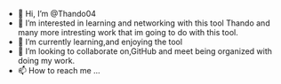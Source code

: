 - 👋 Hi, I’m @Thando04
- 👀 I’m interested in learning and networking with this tool Thando and many more intresting work that im going to do with this tool.
- 🌱 I’m currently learning,and enjoying the tool
- 💞️ I’m looking to collaborate on,GitHub and meet being organized with doing my work.
- 📫 How to reach me ...

<!---
Thando04/Thando04 is a ✨ special ✨ repository because its `README.md` (this file) appears on your GitHub profile.
You can click the Preview link to take a look at your changes.
--->
